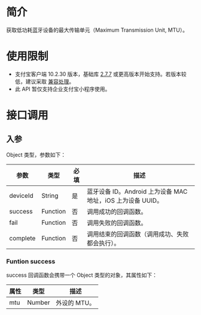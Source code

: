 # 简介
获取低功耗蓝牙设备的最大传输单元（Maximum Transmission Unit, MTU）。

# 使用限制

- 支付宝客户端 10.2.30 版本，基础库 [2.7.7](https://opendocs.alipay.com/mini/framework/lib-upgrade-v2) 或更高版本开始支持。若版本较低，建议采取 [兼容处理](https://opendocs.alipay.com/mini/framework/compatibility)。
- 此 API 暂仅支持企业支付宝小程序使用。

# 接口调用

## 入参

Object 类型，参数如下：

| **参数** | **类型** | **必填** | **描述** |
| --- | --- | --- | --- |
| deviceId | String | 是 | 蓝牙设备 ID。Android 上为设备 MAC 地址，iOS 上为设备 UUID。 |
| success | Function | 否 | 调用成功的回调函数。 |
| fail | Function | 否 | 调用失败的回调函数。 |
| complete | Function | 否 | 调用结束的回调函数（调用成功、失败都会执行）。 |

### Funtion success

success 回调函数会携带一个 Object 类型的对象，其属性如下：

| **属性** | **类型** | **描述** |
| --- | --- | --- |
| mtu | Number | 外设的 MTU。 |
